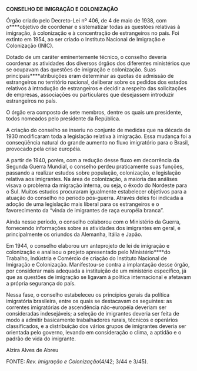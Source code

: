 **CONSELHO DE IMIGRAÇÃO E COLONIZAÇÃO**

Órgão criado pelo Decreto-Lei nº 406, de 4 de maio de 1938, com
o****objetivo de coordenar e sistematizar todas as questões relativas à
imigração, à colonização e à concentração de estrangeiros no país. Foi
extinto em 1954, ao ser criado o Instituto Nacional de Imigração e
Colonização (INIC).

Dotado de um caráter eminentemente técnico, o conselho deveria coordenar
as atividades dos diversos órgãos dos diferentes ministérios que se
ocupavam das questões de imigração e colonização. Suas
principais****atribuições eram determinar as quotas de admissão de
estrangeiros no território nacional, deliberar sobre os pedidos dos
estados relativos à introdução de estrangeiros e decidir a respeito das
solicitações de empresas, associações ou particulares que desejassem
introduzir estrangeiros no país.

O órgão era composto de sete membros, dentre os quais um presidente,
todos nomeados pelo presidente da República.

A criação do conselho se inseriu no conjunto de medidas que na década de
1930 modificaram toda a legislação relativa à imigração. Essa mudança
foi a conseqüência natural do grande aumento no fluxo imigratório para o
Brasil, provocado pela crise européia.

A partir de 1940, porém, com a redução desse fluxo em decorrência da
Segunda Guerra Mundial, o conselho perdeu praticamente suas funções,
passando a realizar estudos sobre população, colonização, e legislação
relativa aos imigrantes. Na área de colonização, a maioria das análises
visava o problema da migração interna, ou seja, o êxodo do Nordeste para
o Sul. Muitos estudos procuraram igualmente estabelecer objetivos para a
atuação do conselho no período pós-guerra. Através deles foi indicada a
adoção de uma legislação mais liberal para os estrangeiros e o
favorecimento da “vinda de imigrantes de raça européia branca”.

Ainda nesse período, o conselho colaborou com o Ministério da Guerra,
fornecendo informações sobre as atividades dos imigrantes em geral, e
principalmente os oriundos da Alemanha, Itália e Japão.

Em 1944, o conselho elaborou um anteprojeto de lei de imigração e
colonização e analisou o projeto apresentado pelo Ministério****do
Trabalho, Indústria e Comércio de criação do Instituto Nacional de
Imigração e Colonização. Manifestou-se contra a implantação desse órgão,
por considerar mais adequada a instituição de um ministério específico,
já que as questões de imigração se ligavam à política internacional e
afetavam a própria segurança do país.

Nessa fase, o conselho estabeleceu os princípios gerais da política
imigratória brasileira, entre os quais se destacavam os seguintes: as
correntes imigratórias de ascendência não-européia deveriam ser
consideradas indesejáveis; a seleção de imigrantes deveria ser feita de
modo a admitir basicamente trabalhadores rurais, técnicos e operários
classificados, e a distribuição dos vários grupos de imigrantes deveria
ser orientada pelo governo, levando em consideração o clima, a aptidão e
o padrão de vida do imigrante.

Alzira Alves de Abreu

FONTE: *Rev. Imigração e Colonização*(4/42; 3/44 e 3/45).

 
